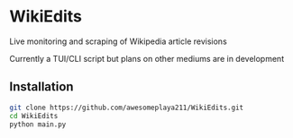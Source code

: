 # WikiEdits

Live monitoring and scraping of Wikipedia article revisions

Currently a TUI/CLI script but plans on other mediums are in development

## Installation

```sh
git clone https://github.com/awesomeplaya211/WikiEdits.git
cd WikiEdits
python main.py
```
